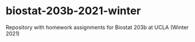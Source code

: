 # biostat-203b-2021-winter
Repository with homework assignments for Biostat 203b at UCLA (Winter 2021)
